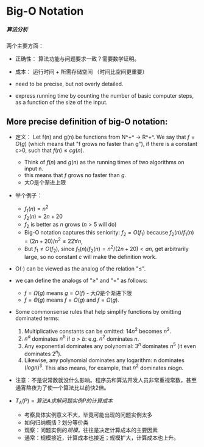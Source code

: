 # Big-O Notation

##### 算法分析

两个主要方面：

* 正确性： 算法功能与问题要求一致？需要数学证明。
* 成本： 运行时间 + 所需存储空间 （时间比空间更重要）

* need to be precise, but not overly detailed. 
* express running time by counting the number of basic computer steps, as a function of the size of the input.

## More precise definition of big-O notation:

* 定义： Let f(n) and g(n) be functions from N^+^ → R^+^. We say that $f=O(g)$ (which means that "f grows no faster than g"), if there is a constant c>0, such that $f(n)≤cg(n)$. 
  * Think of $f(n)$ and $g(n)$ as the running times of two algorithms on input n. 
  * this means that $f$ grows no faster than $g$. 
  * 大O是个渐进上限
* 举个例子：
  * $f_1(n)=n^2$ 
  * $f_2(n)=2n+20$ 
  * $f_2$ is better as $n$ grows ($n>5$ will do)
  * Big-O notation captures this seniority: $f_2=O(f_1)$ because $f_2(n)/f_1(n) = (2n+20)/n^2≤22 \forall n$,
  * But $f_1\ne O(f_2)$, since $f_1(n)/f_2(n)=n^2/(2n+20)<an$, get arbitrarily large, so no constant $c$ will make the definition work. 
* O(·) can be viewed as the analog of the relation "≤".
* we can define the analogs of "≥" and "=" as follows: 
  * $f=\Omega(g)$ means $g=O(f)$ - 大$\Omega$是个渐进下限
  * $f=\Theta(g)$ means $f=O(g)$ and $f=\Omega(g)$.
* Some commonsense rules that help simplify functions by omitting dominated terms: 
  1. Multiplicative constants can be omitted: $14n^2$ becomes $n^2$.
  2. $n^a$ dominates $n^b$ if $a>b$: e.g. $n^2$ dominates $n$.
  3. Any exponential dominates any polynomial: $3^n$ dominates $n^5$ (it even dominates $2^n$).
  4. Likewise, any polynomial dominates any logarithm: n dominates $(log n)^3$. This also means, for example, that $n^2$ dominates $nlogn$.
* 注意：不是说常数就没什么影响。程序员和算法开发人员非常重视常数，甚至通宵熬夜为了使一个算法比以前快2倍。



* $T_A(P) = 算法A求解问题实例P的计算成本$
  * 考察具体实例意义不大，毕竟可能出现的问题实例太多
  * 如何归纳概括？划分等价类
  * 观察：问题实例的*规模*，往往是决定计算成本的主要因素
  * 通常：规模接近，计算成本也接近；规模扩大，计算成本也上升。

















